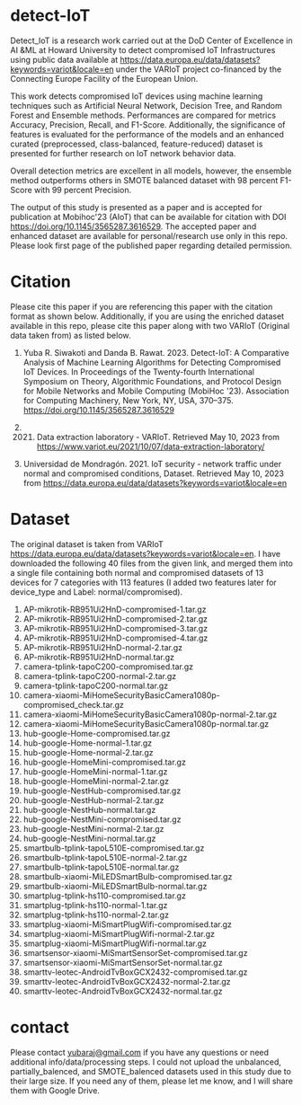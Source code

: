 # detect-IoT
Detect_IoT is a research work carried out at the DoD Center of Excellence in AI &ML at Howard University to detect compromised IoT Infrastructures using public data available at https://data.europa.eu/data/datasets?keywords=variot&locale=en under the VARIoT project co-financed by the Connecting Europe Facility of the European Union.

This work detects compromised IoT devices using machine learning techniques such as Artificial Neural Network, Decision Tree, and Random Forest and Ensemble methods. Performances are compared for metrics Accuracy, Precision, Recall, and F1-Score. Additionally, the significance of features is evaluated for the performance of the models and an enhanced curated (preprocessed, class-balanced, feature-reduced) dataset is presented for further research on IoT network behavior data. 

Overall detection metrics are excellent in all models, however, the ensemble method outperforms others in SMOTE balanced dataset with 98 percent F1-Score with 99 percent Precision. 

The output of this study is presented as a paper and is accepted for publication at Mobihoc'23 (AIoT) that can be available for citation with DOI https://doi.org/10.1145/3565287.3616529.
The accepted paper and enhanced dataset are available for personal/research use only in this repo. Please look first page of the published paper regarding detailed permission. 

# Citation
Please cite this paper if you are referencing this paper with the citation format as shown below. Additionally, if you are using the enriched dataset available in this repo, please cite this paper along with two VARIoT (Original data taken from) as listed below.
1. Yuba R. Siwakoti and Danda B. Rawat. 2023. Detect-IoT: A Comparative Analysis of Machine Learning Algorithms for Detecting Compromised IoT Devices. In Proceedings of the Twenty-fourth International Symposium on Theory, Algorithmic Foundations, and Protocol Design for Mobile Networks and Mobile Computing (MobiHoc '23). Association for Computing Machinery, New York, NY, USA, 370–375. https://doi.org/10.1145/3565287.3616529
   
2. 2021. Data extraction laboratory - VARIoT. Retrieved May 10, 2023 from https://www.variot.eu/2021/10/07/data-extraction-laboratory/
3. Universidad de Mondragón. 2021. IoT security - network traffic under normal and compromised conditions, Dataset. Retrieved May 10, 2023 from https://data.europa.eu/data/datasets?keywords=variot&locale=en

# Dataset
The original dataset is taken from VARIoT https://data.europa.eu/data/datasets?keywords=variot&locale=en. I have downloaded the following 40 files from the given link, and merged them into a single file containing both normal and compromised datasets of 13 devices for 7 categories with 113 features (I added two features later for device_type and Label: normal/compromised).
1.	AP-mikrotik-RB951Ui2HnD-compromised-1.tar.gz
2.	AP-mikrotik-RB951Ui2HnD-compromised-2.tar.gz
3.	AP-mikrotik-RB951Ui2HnD-compromised-3.tar.gz
4.	AP-mikrotik-RB951Ui2HnD-compromised-4.tar.gz
5.	AP-mikrotik-RB951Ui2HnD-normal-2.tar.gz
6.	AP-mikrotik-RB951Ui2HnD-normal.tar.gz
7.	camera-tplink-tapoC200-compromised.tar.gz
8.	camera-tplink-tapoC200-normal-2.tar.gz
9.	camera-tplink-tapoC200-normal.tar.gz
10.	camera-xiaomi-MiHomeSecurityBasicCamera1080p-compromised_check.tar.gz
11.	camera-xiaomi-MiHomeSecurityBasicCamera1080p-normal-2.tar.gz
12.	camera-xiaomi-MiHomeSecurityBasicCamera1080p-normal.tar.gz
13.	hub-google-Home-compromised.tar.gz
14.	hub-google-Home-normal-1.tar.gz
15.	hub-google-Home-normal-2.tar.gz
16.	hub-google-HomeMini-compromised.tar.gz
17.	hub-google-HomeMini-normal-1.tar.gz
18.	hub-google-HomeMini-normal-2.tar.gz
19.	hub-google-NestHub-compromised.tar.gz
20.	hub-google-NestHub-normal-2.tar.gz
21.	hub-google-NestHub-normal.tar.gz
22.	hub-google-NestMini-compromised.tar.gz
23.	hub-google-NestMini-normal-2.tar.gz
24.	hub-google-NestMini-normal.tar.gz
25.	smartbulb-tplink-tapoL510E-compromised.tar.gz
26.	smartbulb-tplink-tapoL510E-normal-2.tar.gz
27.	smartbulb-tplink-tapoL510E-normal.tar.gz
28.	smartbulb-xiaomi-MiLEDSmartBulb-compromised.tar.gz
29.	smartbulb-xiaomi-MiLEDSmartBulb-normal.tar.gz
30.	smartplug-tplink-hs110-compromised.tar.gz
31.	smartplug-tplink-hs110-normal-1.tar.gz
32.	smartplug-tplink-hs110-normal-2.tar.gz
33.	smartplug-xiaomi-MiSmartPlugWifi-compromised.tar.gz
34.	smartplug-xiaomi-MiSmartPlugWifi-normal-2.tar.gz
35.	smartplug-xiaomi-MiSmartPlugWifi-normal.tar.gz
36.	smartsensor-xiaomi-MiSmartSensorSet-compromised.tar.gz
37.	smartsensor-xiaomi-MiSmartSensorSet-normal.tar.gz
38.	smarttv-leotec-AndroidTvBoxGCX2432-compromised.tar.gz
39.	smarttv-leotec-AndroidTvBoxGCX2432-normal-2.tar.gz
40.	smarttv-leotec-AndroidTvBoxGCX2432-normal.tar.gz
# contact
Please contact yubaraj@gmail.com if you have any questions or need additional info/data/processing steps.
I could not upload the unbalanced, partially_balenced, and SMOTE_balenced datasets used in this study due to their large size. If you need any of them, please let me know, and I will share them with Google Drive. 

